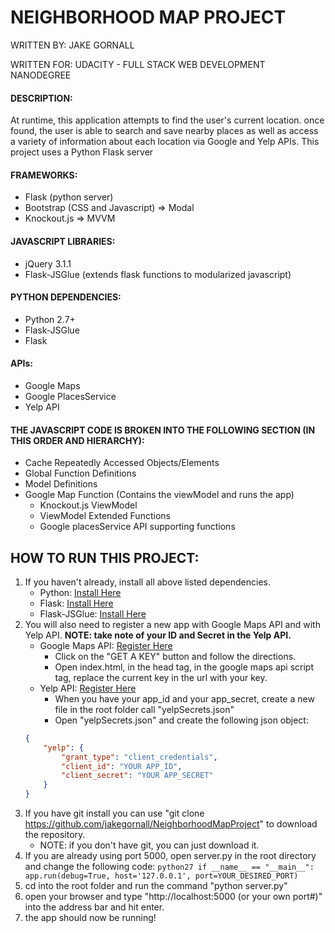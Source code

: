 
# NEIGHBORHOOD MAP PROJECT  
<p>WRITTEN BY: JAKE GORNALL</p>
<p>WRITTEN FOR: UDACITY - FULL STACK WEB DEVELOPMENT NANODEGREE</p>
 
#### DESCRIPTION:  
<p>At runtime, this application attempts to find the user's current location. 
once found, the user is able to search and save nearby places as well as
access a variety of information about each location via Google and Yelp APIs.
This project uses a Python Flask server</p>

#### FRAMEWORKS:  
- Flask (python server)  
- Bootstrap (CSS and Javascript) => Modal
- Knockout.js => MVVM

#### JAVASCRIPT LIBRARIES:  
- jQuery 3.1.1
- Flask-JSGlue (extends flask functions to modularized javascript)

#### PYTHON DEPENDENCIES:  
- Python 2.7+
- Flask-JSGlue
- Flask

#### APIs:  
- Google Maps
- Google PlacesService
- Yelp API

#### THE JAVASCRIPT CODE IS BROKEN INTO THE FOLLOWING SECTION (IN THIS ORDER AND HIERARCHY):  
+ Cache Repeatedly Accessed Objects/Elements  
+ Global Function Definitions  
+ Model Definitions  
+ Google Map Function (Contains the viewModel and runs the app)  
    - Knockout.js ViewModel  
    - ViewModel Extended Functions  
    - Google placesService API supporting functions

## HOW TO RUN THIS PROJECT:
1. If you haven't already, install all above listed dependencies.
    - Python: <a href="https://www.python.org/downloads/">Install Here</a>
    - Flask: <a href="http://flask.pocoo.org/docs/0.11/installation/">Install Here</a>
    - Flask-JSGlue: <a href="http://stewartjpark.com/Flask-JSGlue/">Install Here</a>
2. You will also need to register a new app with Google Maps API and with Yelp API. **NOTE: take note of your ID and Secret in the Yelp API.**
    - Google Maps API: <a href="https://developers.google.com/maps/web/">Register Here</a>
        + Click on the "GET A KEY" button and follow the directions.
        + Open index.html, in the head tag, in the google maps api script tag, replace the current key in the url with your key.
    - Yelp API: <a href="https://www.yelp.com/developers/v2/manage_api_keys">Register Here</a>
        + When you have your app_id and your app_secret, create a new file in the root folder call "yelpSecrets.json"
        + Open "yelpSecrets.json" and create the following json object:
    ```json
    {
        "yelp": {
            "grant_type": "client_credentials",
            "client_id": "YOUR APP_ID",
            "client_secret": "YOUR APP_SECRET"
        }
    }
    ```
3. If you have git install you can use "git clone https://github.com/jakegornall/NeighborhoodMapProject" to download the repository.
    - NOTE: if you don't have git, you can just download it.
4. If you are already using port 5000, open server.py in the root directory and change the following code:
        ```python27
        if __name__ == "__main__":
            app.run(debug=True, host='127.0.0.1', port=YOUR_DESIRED_PORT)
        ```
5. cd into the root folder and run the command "python server.py"
6. open your browser and type "http://localhost:5000 (or your own port#)" into the address bar and hit enter.
7. the app should now be running!
